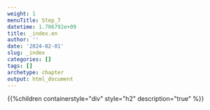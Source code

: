 ```yaml
---
weight: 1
menuTitle: Step_7
datetime: 1.706792e+09
title: _index.en
author: ''
date: '2024-02-01'
slug: _index
categories: []
tags: []
archetype: chapter
output: html_document
---
```


{{%children containerstyle="div" style="h2" description="true" %}}
